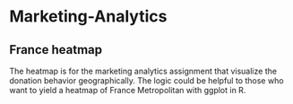 # Marketing-Analytics
## France heatmap
The heatmap is for the marketing analytics assignment that visualize the donation behavior geographically. 
The logic could be helpful to those who want to yield a heatmap of France Metropolitan with ggplot in R.
